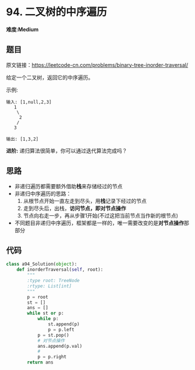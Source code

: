 # 94. 二叉树的中序遍历
**难度:Medium**
## 题目
原文链接：https://leetcode-cn.com/problems/binary-tree-inorder-traversal/

给定一个二叉树，返回它的中序遍历。

示例:
```
输入: [1,null,2,3]
   1
    \
     2
    /
   3

输出: [1,3,2]
```
**进阶:** 递归算法很简单，你可以通过迭代算法完成吗？

## 思路
* 非递归遍历都需要额外借助**栈**来存储经过的节点
* 非递归中序遍历的思路：
  1. 从根节点开始一直左走到尽头，用**栈**记录下经过的节点
  2. 走到尽头后，出栈，**访问节点，即对节点操作**
  3. 节点向右走一步，再从步骤1开始(不过这把当前节点当作新的根节点)
* 不同题目非递归中序遍历，框架都是一样的，唯一需要改变的是**对节点操作**那部分
## 代码
```python
class a94_Solution(object):
    def inorderTraversal(self, root):
        """
        :type root: TreeNode
        :rtype: List[int]
        """
        p = root
        st = []
        ans = []
        while st or p:
            while p:
                st.append(p)
                p = p.left
            p = st.pop()
            # 对节点操作
            ans.append(p.val)
            #
            p = p.right
        return ans
```
